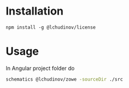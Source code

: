 # Installation

```
npm install -g @lchudinov/license
```
# Usage

In Angular project folder do
```bash
schematics @lchudinov/zowe -sourceDir ./src
```
 